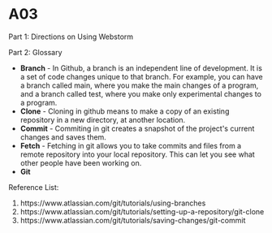 # A03

Part 1: Directions on Using Webstorm

Part 2: Glossary
<ul>
<li><b>Branch</b> - In Github, a branch is an independent line of development. It is a set of code changes unique to that branch. For example, you can have a branch called main, where you make the main changes of a program, and a branch called test, where you make only experimental changes to a program.
  <li><b>Clone</b> - Cloning in github means to make a copy of an existing repository in a new directory, at another location. 
  <li><b>Commit</b> - Commiting in git creates a snapshot of the project's current changes and saves them.
  <li><b>Fetch</b> - Fetching in git allows you to take commits and files from a remote repository into your local repository. This can let you see what other people have been working on.
  <li><b>Git</b>
</ul>

Reference List:
<ol>
<li>https://www.atlassian.com/git/tutorials/using-branches</li>
  <li>https://www.atlassian.com/git/tutorials/setting-up-a-repository/git-clone</li>
  <li>https://www.atlassian.com/git/tutorials/saving-changes/git-commit</li>
</ol>
